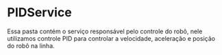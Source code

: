 # PIDService
Essa pasta contém o serviço responsável pelo controle do robô, nele utilizamos controle PID para controlar a velocidade, aceleração e posição do robô na linha.